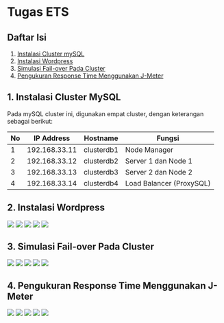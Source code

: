 # Tugas ETS

## Daftar Isi
1. [Instalasi Cluster mySQL](#1-instalasi-cluster-mysql)
2. [Instalasi Wordpress](#2-instalasi-wordpress)
3. [Simulasi Fail-over Pada Cluster](#3-simulasi-fail-over-pada-cluster)
4. [Pengukuran Response Time Menggunakan J-Meter](#4-pengukuran-response-time-menggunakan-jmeter)

## 1. Instalasi Cluster MySQL

Pada mySQL cluster ini, digunakan empat cluster, dengan keterangan sebagai berikut:

| No | IP Address | Hostname | Fungsi |
| --- | --- | --- | --- |
| 1 | 192.168.33.11 | clusterdb1 | Node Manager |
| 2 | 192.168.33.12 | clusterdb2 | Server 1 dan Node 1 |
| 3 | 192.168.33.13 | clusterdb3 | Server 2 dan Node 2 |
| 4 | 192.168.33.14 | clusterdb4 | Load Balancer (ProxySQL) |

## 2. Instalasi Wordpress

![](/pictures/instalasi-1.PNG)
![](/pictures/instalasi-2.PNG)
![](/pictures/instalasi-3.PNG)
![](/pictures/instalasi-4.PNG)
![](/pictures/instalasi-5.PNG)

## 3. Simulasi Fail-over Pada Cluster

![](/pictures/testing-1.PNG)
![](/pictures/testing-2.PNG)
![](/pictures/testing-3.PNG)
![](/pictures/testing-4.PNG)
![](/pictures/testing-5.PNG)

## 4. Pengukuran Response Time Menggunakan J-Meter

![](/pictures/jmeter-1.PNG)
![](/pictures/jmeter-2.PNG)
![](/pictures/jmeter-3.PNG)
![](/pictures/jmeter-4.PNG)
![](/pictures/jmeter-5.PNG)
